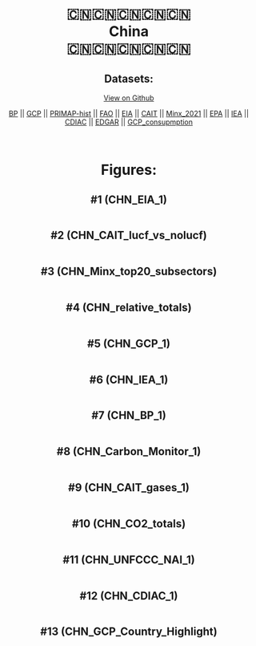 
<center>
<h1 align="center">
🇨🇳🇨🇳🇨🇳🇨🇳🇨🇳
<br>
China
<br>
🇨🇳🇨🇳🇨🇳🇨🇳🇨🇳
</h1>
<h2>Datasets:</h2>
<p><a href="https://github.com/dquintani/GreenhouseData/tree/master/country_data/CHN_China/data">View on Github</a>
<br></p><p><a href="data/CHN_BP.csv">BP</a> || <a href="data/CHN_GCP.csv">GCP</a> || <a href="data/CHN_PRIMAP-hist.csv">PRIMAP-hist</a> || <a href="data/CHN_FAO.csv">FAO</a> || <a href="data/CHN_EIA.csv">EIA</a> || <a href="data/CHN_CAIT.csv">CAIT</a> || <a href="data/CHN_Minx_2021.csv">Minx_2021</a> || <a href="data/CHN_EPA.csv">EPA</a> || <a href="data/CHN_IEA.csv">IEA</a> || <a href="data/CHN_CDIAC.csv">CDIAC</a> || <a href="data/CHN_EDGAR.csv">EDGAR</a> || <a href="data/CHN_GCP_consupmption.csv">GCP_consupmption</a></p><p><br></p>
<h1>Figures:</h1><h2>#1 (CHN_EIA_1)</h2>
<p><img alt="" src="figures/CHN_EIA_1.png" /></p><h2>#2 (CHN_CAIT_lucf_vs_nolucf)</h2>
<p><img alt="" src="figures/CHN_CAIT_lucf_vs_nolucf.png" /></p><h2>#3 (CHN_Minx_top20_subsectors)</h2>
<p><img alt="" src="figures/CHN_Minx_top20_subsectors.png" /></p><h2>#4 (CHN_relative_totals)</h2>
<p><img alt="" src="figures/CHN_relative_totals.png" /></p><h2>#5 (CHN_GCP_1)</h2>
<p><img alt="" src="figures/CHN_GCP_1.png" /></p><h2>#6 (CHN_IEA_1)</h2>
<p><img alt="" src="figures/CHN_IEA_1.png" /></p><h2>#7 (CHN_BP_1)</h2>
<p><img alt="" src="figures/CHN_BP_1.png" /></p><h2>#8 (CHN_Carbon_Monitor_1)</h2>
<p><img alt="" src="figures/CHN_Carbon_Monitor_1.png" /></p><h2>#9 (CHN_CAIT_gases_1)</h2>
<p><img alt="" src="figures/CHN_CAIT_gases_1.png" /></p><h2>#10 (CHN_CO2_totals)</h2>
<p><img alt="" src="figures/CHN_CO2_totals.png" /></p><h2>#11 (CHN_UNFCCC_NAI_1)</h2>
<p><img alt="" src="figures/CHN_UNFCCC_NAI_1.png" /></p><h2>#12 (CHN_CDIAC_1)</h2>
<p><img alt="" src="figures/CHN_CDIAC_1.png" /></p><h2>#13 (CHN_GCP_Country_Highlight)</h2>
<p><img alt="" src="figures/CHN_GCP_Country_Highlight.png" /></p>
